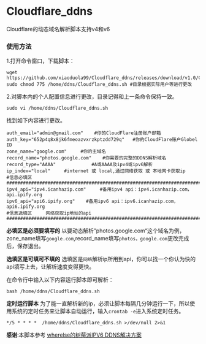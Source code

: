 # Cloudflare_ddns
Cloudflare的动态域名解析脚本支持v4和v6
### 使用方法
1.打开命令窗口，下载脚本：
```shell
wget https://github.com/xiaoduola99/Cloudflare_ddns/releases/download/v1.0/Cloudflare_ddns.sh
sudo chmod 775 /home/ddns/Cloudflare_ddns.sh #目录根据实际用户等进行更改
```
2.对脚本内的个人配置信息进行更改，目录记得和上一条命令保持一致。
```shell
sudo vi /home/ddns/Cloudflare_ddns.sh
```
找到如下内容进行更改。
```shell
auth_email="admin@gmail.com"    #你的CloudFlare注册账户邮箱
auth_key="652p4q8x8jk6fmeoazvxrzkptzdd729q"   #你的CloudFlare账户Globel ID
zone_name="google.com"     #你的主域名
record_name="photos.google.com"    #你需要的完整的DDNS解析域名
record_type="AAAA"             #A或AAAA及ipv4或ipv6解析
ip_index="local"     #internet 或 local,通过网络获取 或 本地网卡获取ip
#信息必填区
####################################################################################
ipv4_api="ipv4.icanhazip.com"     #备用ipv4 api：ipv4.icanhazip.com，api.ipify.org
ipv6_api="api6.ipify.org"    #备用ipv6 api：ipv6.icanhazip.com，api6.ipify.org
#信息选填区     网络获取ip地址的api
####################################################################################
```
**必填区是必须要填写的**
以要动态解析”photos.google.com“这个域名为例，zone_name填写`google.com`,record_name填写`photos，google.com`更改完成后，保存退出。

**选填区是可填可不填的**
选填区是`网络`解析ip所用到api，你可以找一个你认为快的api填写上去，让解析速度变得更快。


在命令行中输入以下内容运行脚本即可解析：
```shell
bash /home/ddns/Cloudflare_ddns.sh
```
**定时运行脚本**
为了能一直解析新的ip，必须让脚本每隔几分钟运行一下，所以使用系统的定时任务来让脚本自动运行，输入`crontab -e`进入系统定时任务。
```
*/5 * * * *  /home/ddns/Cloudflare_ddns.sh >/dev/null 2>&1
```
**感谢**:本脚本参考 [wherelse的树莓派IPV6 DDNS解决方案](https://github.com/wherelse/cloudflare-ddns-script) 
